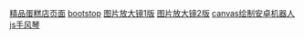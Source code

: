 <a href="https://1358294049.github.io/feng/js+%E5%93%8D%E5%BA%94%E5%BC%8F/index.html">精品蛋糕店页面</a>
<a href="https://1358294049.github.io/feng/响应式排版/Bootstrap.html">bootstop</a>
<a href="https://1358294049.github.io/feng/图片放大镜/zoom.html">图片放大镜1版</a>
<a href="https://1358294049.github.io/feng/图片放大镜/zoom01.html">图片放大镜2版</a>
<a href="https://1358294049.github.io/feng/安卓机器人/canvas.html">canvas绘制安卓机器人</a>
<a href="https://1358294049.github.io/feng/手风琴/text.html">js手风琴</a>
